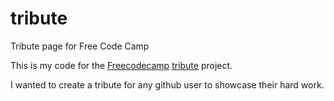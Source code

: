 # tribute
Tribute page for Free Code Camp

This is my code for the [Freecodecamp](http://www.freecodecamp.com) [tribute](https://www.freecodecamp.com/challenges/build-a-tribute-page) project.

I wanted to create a tribute for any github user to showcase their hard work.
